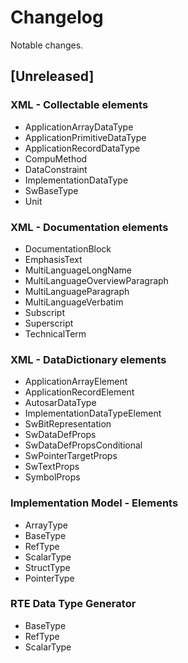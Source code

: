 # Changelog

Notable changes.

## [Unreleased]

### XML - Collectable elements

* ApplicationArrayDataType
* ApplicationPrimitiveDataType
* ApplicationRecordDataType
* CompuMethod
* DataConstraint
* ImplementationDataType
* SwBaseType
* Unit

### XML - Documentation elements

* DocumentationBlock
* EmphasisText
* MultiLanguageLongName
* MultiLanguageOverviewParagraph
* MultiLanguageParagraph
* MultiLanguageVerbatim
* Subscript
* Superscript
* TechnicalTerm

### XML - DataDictionary elements

* ApplicationArrayElement
* ApplicationRecordElement
* AutosarDataType
* ImplementationDataTypeElement
* SwBitRepresentation
* SwDataDefProps
* SwDataDefPropsConditional
* SwPointerTargetProps
* SwTextProps
* SymbolProps

### Implementation Model - Elements

* ArrayType
* BaseType
* RefType
* ScalarType
* StructType
* PointerType

### RTE Data Type Generator

* BaseType
* RefType
* ScalarType
